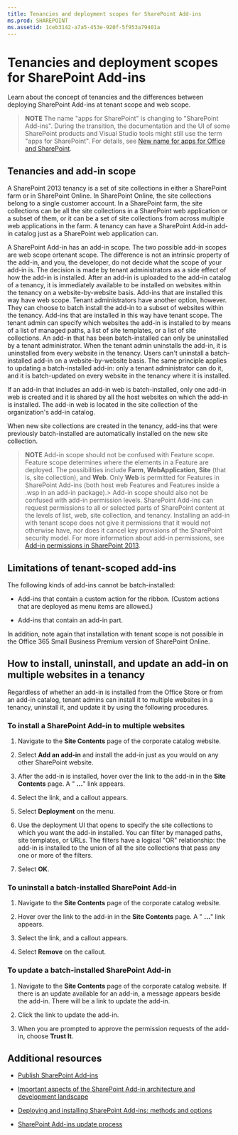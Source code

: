 ```yaml
---
title: Tenancies and deployment scopes for SharePoint Add-ins
ms.prod: SHAREPOINT
ms.assetid: 1ceb3142-a7a5-453e-920f-5f953a79401a
---
```



# Tenancies and deployment scopes for SharePoint Add-ins
 Learn about the concept of tenancies and the differences between deploying SharePoint Add-ins at tenant scope and web scope.
> **NOTE**
> The name "apps for SharePoint" is changing to "SharePoint Add-ins". During the transition, the documentation and the UI of some SharePoint products and Visual Studio tools might still use the term "apps for SharePoint". For details, see  [New name for apps for Office and SharePoint](new-name-for-apps-for-sharepoint.md#bk_newname). 
  
    
    


## Tenancies and add-in scope
<a name="AppScope"> </a>

A SharePoint 2013 tenancy is a set of site collections in either a SharePoint farm or in SharePoint Online. In SharePoint Online, the site collections belong to a single customer account. In a SharePoint farm, the site collections can be all the site collections in a SharePoint web application or a subset of them, or it can be a set of site collections from across multiple web applications in the farm. A tenancy can have a SharePoint Add-in add-in catalog just as a SharePoint web application can.
  
    
    
A SharePoint Add-in has an add-in scope. The two possible add-in scopes are web scope ortenant scope. The difference is not an intrinsic property of the add-in, and you, the developer, do not decide what the scope of your add-in is. The decision is made by tenant administrators as a side effect of how the add-in is installed. After an add-in is uploaded to the add-in catalog of a tenancy, it is immediately available to be installed on websites within the tenancy on a website-by-website basis. Add-ins that are installed this way have web scope. Tenant administrators have another option, however. They can choose to batch install the add-in to a subset of websites within the tenancy. Add-ins that are installed in this way have tenant scope. The tenant admin can specify which websites the add-in is installed to by means of a list of managed paths, a list of site templates, or a list of site collections. An add-in that has been batch-installed can only be uninstalled by a tenant administrator. When the tenant admin uninstalls the add-in, it is uninstalled from every website in the tenancy. Users can't uninstall a batch-installed add-in on a website-by-website basis. The same principle applies to updating a batch-installed add-in: only a tenant administrator can do it, and it is batch-updated on every website in the tenancy where it is installed.
  
    
    
If an add-in that includes an add-in web is batch-installed, only one add-in web is created and it is shared by all the host websites on which the add-in is installed. The add-in web is located in the site collection of the organization's add-in catalog.
  
    
    
When new site collections are created in the tenancy, add-ins that were previously batch-installed are automatically installed on the new site collection.
  
    
    

> **NOTE**
> Add-in scope should not be confused with Feature scope. Feature scope determines where the elements in a Feature are deployed. The possibilities include **Farm**, **WebApplication**, **Site** (that is, site collection), and **Web**. Only **Web** is permitted for Features in SharePoint Add-ins (both host web Features and Features inside a .wsp in an add-in package).> Add-in scope should also not be confused with add-in permission levels. SharePoint Add-ins can request permissions to all or selected parts of SharePoint content at the levels of list, web, site collection, and tenancy. Installing an add-in with tenant scope does not give it permissions that it would not otherwise have, nor does it cancel key provisions of the SharePoint security model. For more information about add-in permissions, see  [Add-in permissions in SharePoint 2013](add-in-permissions-in-sharepoint-2013.md). 
  
    
    


## Limitations of tenant-scoped add-ins
<a name="Tenant"> </a>

The following kinds of add-ins cannot be batch-installed:
  
    
    

- Add-ins that contain a custom action for the ribbon. (Custom actions that are deployed as menu items are allowed.)
    
  
- Add-ins that contain an add-in part. 
    
  
In addition, note again that installation with tenant scope is not possible in the Office 365 Small Business Premium version of SharePoint Online.
  
    
    

## How to install, uninstall, and update an add-in on multiple websites in a tenancy
<a name="Web"> </a>

Regardless of whether an add-in is installed from the Office Store or from an add-in catalog, tenant admins can install it to multiple websites in a tenancy, uninstall it, and update it by using the following procedures.
  
    
    

### To install a SharePoint Add-in to multiple websites


1. Navigate to the **Site Contents** page of the corporate catalog website.
    
  
2. Select **Add an add-in** and install the add-in just as you would on any other SharePoint website.
    
  
3. After the add-in is installed, hover over the link to the add-in in the **Site Contents** page. A " **...**" link appears.
    
  
4. Select the link, and a callout appears.
    
  
5. Select **Deployment** on the menu.
    
  
6. Use the deployment UI that opens to specify the site collections to which you want the add-in installed. You can filter by managed paths, site templates, or URLs. The filters have a logical "OR" relationship: the add-in is installed to the union of all the site collections that pass any one or more of the filters.
    
  
7. Select **OK**.
    
  

### To uninstall a batch-installed SharePoint Add-in


1. Navigate to the **Site Contents** page of the corporate catalog website.
    
  
2. Hover over the link to the add-in in the **Site Contents** page. A " **...**" link appears.
    
  
3. Select the link, and a callout appears.
    
  
4. Select **Remove** on the callout.
    
  

### To update a batch-installed SharePoint Add-in


1. Navigate to the **Site Contents** page of the corporate catalog website. If there is an update available for an add-in, a message appears beside the add-in. There will be a link to update the add-in.
    
  
2. Click the link to update the add-in.
    
  
3. When you are prompted to approve the permission requests of the add-in, choose **Trust It**.
    
  

## Additional resources
<a name="SP15tenancies_addlresources"> </a>


-  [Publish SharePoint Add-ins](publish-sharepoint-add-ins.md)
    
  
-  [Important aspects of the SharePoint Add-in architecture and development landscape](important-aspects-of-the-sharepoint-add-in-architecture-and-development-landscap.md)
    
  
-  [Deploying and installing SharePoint Add-ins: methods and options](deploying-and-installing-sharepoint-add-ins-methods-and-options.md)
    
  
-  [SharePoint Add-ins update process](sharepoint-add-ins-update-process.md)
    
  


